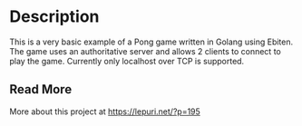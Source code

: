 # Description
This is a very basic example of a Pong game written in Golang using Ebiten. The game uses an authoritative server and allows 2 clients to connect to play the game.
Currently only localhost over TCP is supported.

## Read More
More about this project at https://lepuri.net/?p=195
